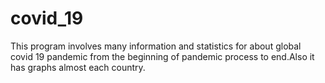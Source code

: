 # covid_19
This program involves many information and statistics for about global covid 19 pandemic from the beginning of pandemic process to end.Also it has graphs almost each country.
